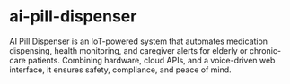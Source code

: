 # ai-pill-dispenser
AI Pill Dispenser is an IoT-powered system that automates medication dispensing, health monitoring, and caregiver alerts for elderly or chronic-care patients. Combining hardware, cloud APIs, and a voice-driven web interface, it ensures safety, compliance, and peace of mind.
